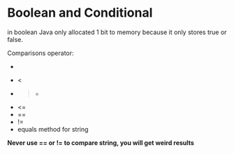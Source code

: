 # Boolean and Conditional

in boolean Java only allocated 1 bit to memory because it only stores true or false.

Comparisons operator:
- >
- <
- >=
- <=
- ==
- !=
- equals method for string

**Never use == or != to compare string, you will get weird results**